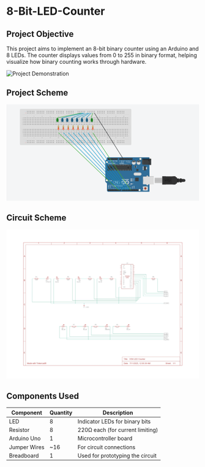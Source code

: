 # 8-Bit-LED-Counter

## Project Objective
This project aims to implement an 8-bit binary counter using an Arduino and 8 LEDs. The counter displays values from 0 to 255 in binary format, helping visualize how binary counting works through hardware.

![Project Demonstration](resources/Project.gif)

## Project Scheme
![Wiring Diagram](resources/Scheme.png)
## Circuit Scheme
![Circuit Scheme](resources/Circuit%20Scheme.jpg)
## Components Used

<table>
  <thead>
    <tr>
      <th>Component</th>
      <th>Quantity</th>
      <th>Description</th>
    </tr>
  </thead>
  <tbody>
    <tr>
      <td>LED</td>
      <td>8</td>
      <td>Indicator LEDs for binary bits</td>
    </tr>
    <tr>
      <td>Resistor</td>
      <td>8</td>
      <td>220Ω each (for current limiting)</td>
    </tr>
    <tr>
      <td>Arduino Uno</td>
      <td>1</td>
      <td>Microcontroller board</td>
    </tr>
    <tr>
      <td>Jumper Wires</td>
      <td>~16</td>
      <td>For circuit connections</td>
    </tr>
    <tr>
      <td>Breadboard</td>
      <td>1</td>
      <td>Used for prototyping the circuit</td>
    </tr>
  </tbody>
</table>

